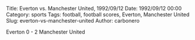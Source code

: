 Title: Everton vs. Manchester United, 1992/09/12
Date: 1992/09/12 00:00
Category: sports
Tags: football, football scores, Everton, Manchester United
Slug: everton-vs-manchester-united
Author: carbonero


Everton 0 - 2 Manchester United
